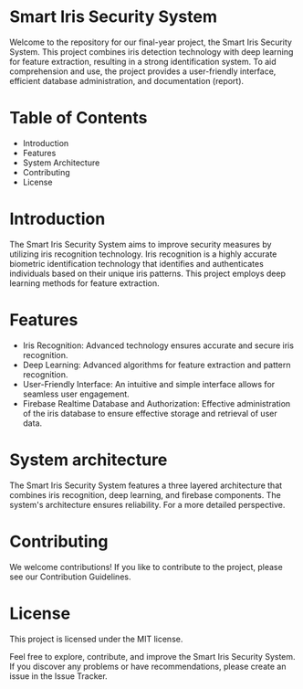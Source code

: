 # Smart Iris Security System

Welcome to the repository for our final-year project, the Smart Iris Security System. This project combines iris detection technology with deep learning for feature extraction, resulting in a strong identification system. To aid comprehension and use, the project provides a user-friendly interface, efficient database administration, and documentation (report).

# Table of Contents
- Introduction
- Features
- System Architecture
- Contributing
- License

# Introduction

The Smart Iris Security System aims to improve security measures by utilizing iris recognition technology. Iris recognition is a highly accurate biometric identification technology that identifies and authenticates individuals based on their unique iris patterns. This project employs deep learning methods for feature extraction.

# Features
- Iris Recognition: Advanced technology ensures accurate and secure iris recognition.
- Deep Learning: Advanced algorithms for feature extraction and pattern recognition.
- User-Friendly Interface: An intuitive and simple interface allows for seamless user engagement.
- Firebase Realtime Database and Authorization: Effective administration of the iris database to ensure effective storage and retrieval of   user data.


# System architecture
The Smart Iris Security System features a three layered architecture that combines iris recognition, deep learning, and firebase components. The system's architecture ensures reliability. For a more detailed perspective.

# Contributing
We welcome contributions! If you like to contribute to the project, please see our Contribution Guidelines.

# License
This project is licensed under the MIT license.

Feel free to explore, contribute, and improve the Smart Iris Security System. If you discover any problems or have recommendations, please create an issue in the Issue Tracker.






